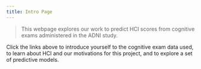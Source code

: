 ```yaml
---
title: Intro Page
---
```




> This webpage explores our work to predict HCI scores from cognitive exams administered in the ADNI study.



Click the links above to introduce yourself to the cognitive exam data used, to learn about HCI and our motivations for this project, and to explore a set of predictive models.
